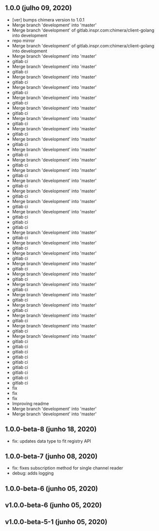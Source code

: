 ## 1.0.0 (julho 09, 2020)
  - [ver] bumps chimera version to 1.0.1
  - Merge branch 'development' into 'master'
  - Merge branch 'development' of gitlab.inspr.com:chimera/client-golang into development
  - repo mirror
  - Merge branch 'development' of gitlab.inspr.com:chimera/client-golang into development
  - Merge branch 'development' into 'master'
  - gitlab ci
  - Merge branch 'development' into 'master'
  - gitlab ci
  - Merge branch 'development' into 'master'
  - gitlab ci
  - Merge branch 'development' into 'master'
  - gitlab ci
  - Merge branch 'development' into 'master'
  - gitlab ci
  - Merge branch 'development' into 'master'
  - gitlab ci
  - Merge branch 'development' into 'master'
  - gitlab ci
  - Merge branch 'development' into 'master'
  - gitlab ci
  - Merge branch 'development' into 'master'
  - gitlab ci
  - Merge branch 'development' into 'master'
  - gitlab ci
  - Merge branch 'development' into 'master'
  - gitlab ci
  - Merge branch 'development' into 'master'
  - gitlab ci
  - Merge branch 'development' into 'master'
  - gitlab ci
  - Merge branch 'development' into 'master'
  - gitlab ci
  - Merge branch 'development' into 'master'
  - gitlab ci
  - Merge branch 'development' into 'master'
  - gitlab ci
  - gitlab ci
  - gitlab ci
  - Merge branch 'development' into 'master'
  - gitlab ci
  - Merge branch 'development' into 'master'
  - gitlab ci
  - Merge branch 'development' into 'master'
  - gitlab ci
  - Merge branch 'development' into 'master'
  - gitlab ci
  - Merge branch 'development' into 'master'
  - gitlab ci
  - Merge branch 'development' into 'master'
  - gitlab ci
  - Merge branch 'development' into 'master'
  - gitlab ci
  - Merge branch 'development' into 'master'
  - gitlab ci
  - Merge branch 'development' into 'master'
  - gitlab ci
  - Merge branch 'development' into 'master'
  - gitlab ci
  - Merge branch 'development' into 'master'
  - gitlab ci
  - gitlab ci
  - gitlab ci
  - gitlab ci
  - gitlab ci
  - gitlab ci
  - gitlab ci
  - gitlab ci
  - gitlab ci
  - fix
  - fix
  - fix
  - Improving readme
  - Merge branch 'development' into 'master'
  - Merge branch 'development' into 'master'

## 1.0.0-beta-8 (junho 18, 2020)
  - fix: updates data type to fit registry API

## 1.0.0-beta-7 (junho 08, 2020)
  - fix: fixes subscription method for single channel reader
  - debug: adds logging

## 1.0.0-beta-6 (junho 05, 2020)


## v1.0.0-beta-6 (junho 05, 2020)


## v1.0.0-beta-5-1 (junho 05, 2020)



